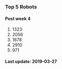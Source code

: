 ### Top 5 Robots
#### Post week 4

1. 1323
2. 2056
3. 1678
4. 2910
5. 971

#### Last update: 2019-03-27
